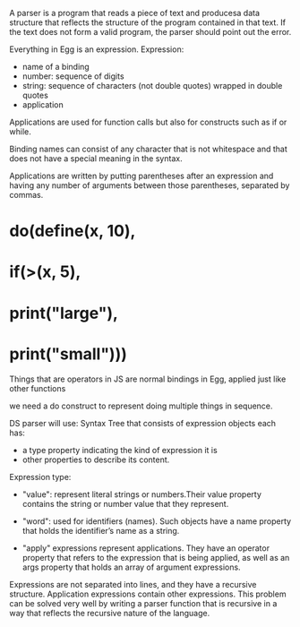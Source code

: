 A parser is a program that reads a piece of text and producesa data structure that
reflects the structure of the program contained in that text. If the text does not 
form a valid program, the parser should point out the error.

Everything in Egg is an expression.
Expression:
- name of a binding
- number: sequence of digits
- string: sequence of characters (not double quotes) wrapped in double quotes
- application

Applications are used for function calls but also for constructs such as if or 
while.

Binding names can consist of any character that is not whitespace and that does
not have a special meaning in the syntax.

Applications are written by putting parentheses after an expression and having
any number of arguments between those parentheses, separated by commas.

# do(define(x, 10),
#    if(>(x, 5),
#       print("large"),
#       print("small")))

Things that are operators in JS are normal bindings in Egg, applied just like 
other functions

we need a do construct to represent doing multiple things in sequence.

DS parser will use: Syntax Tree that consists of expression objects
each has:
- a type property indicating the kind of expression it is 
- other properties to describe its content.

Expression type:
- "value": represent literal strings or numbers.Their value property contains the string or number value that they represent.

- "word": used for identifiers (names). Such objects have a name property that holds the identifier’s name as a string.

- "apply" expressions represent applications. They have an operator property that refers to the expression that is being applied, as well as an args property that holds an array of argument expressions.

Expressions are not separated into lines, and they have a recursive structure. Application expressions contain other expressions. This problem can be solved very well by writing a parser function that is recursive in a way that reflects the recursive nature of the language.